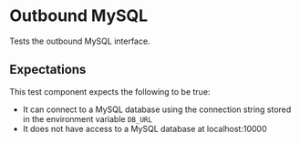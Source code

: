 # Outbound MySQL

Tests the outbound MySQL interface.

## Expectations

This test component expects the following to be true:
* It can connect to a MySQL database using the connection string stored in the environment variable `DB_URL`
* It does not have access to a MySQL database at localhost:10000
